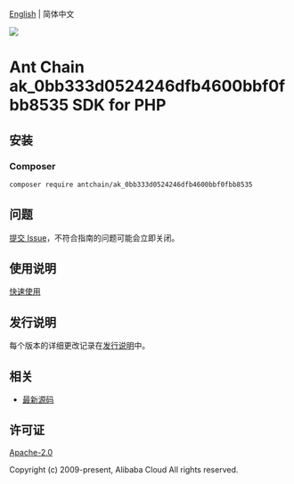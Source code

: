 [English](README.md) | 简体中文

![](https://aliyunsdk-pages.alicdn.com/icons/AlibabaCloud.svg)

# Ant Chain ak_0bb333d0524246dfb4600bbf0fbb8535 SDK for PHP

## 安装

### Composer

```bash
composer require antchain/ak_0bb333d0524246dfb4600bbf0fbb8535
```

## 问题

[提交 Issue](https://github.com/alipay/antchain-openapi-prod-sdk/issues/new)，不符合指南的问题可能会立即关闭。

## 使用说明

[快速使用](https://github.com/alipay/antchain-openapi-prod-sdk)

## 发行说明

每个版本的详细更改记录在[发行说明](./ChangeLog.txt)中。

## 相关

* [最新源码](https://github.com/antchain-openapi-sdk-php)

## 许可证

[Apache-2.0](http://www.apache.org/licenses/LICENSE-2.0)

Copyright (c) 2009-present, Alibaba Cloud All rights reserved.
